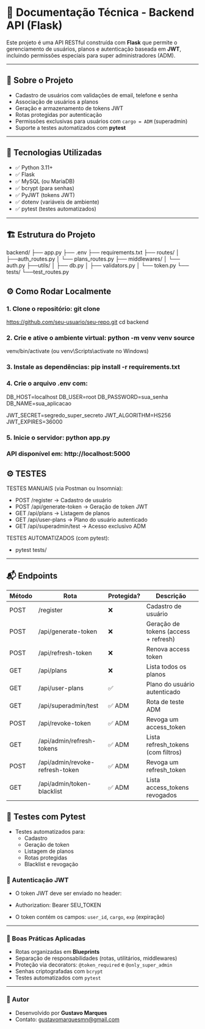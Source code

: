 # 📘 Documentação Técnica - Backend API (Flask)

Este projeto é uma API RESTful construída com **Flask** que permite o gerenciamento de usuários, planos e autenticação baseada em **JWT**, incluindo permissões especiais para super administradores (ADM).

---

## 🔰 Sobre o Projeto

- Cadastro de usuários com validações de email, telefone e senha
- Associação de usuários a planos
- Geração e armazenamento de tokens JWT
- Rotas protegidas por autenticação
- Permissões exclusivas para usuários com `cargo = ADM` (superadmin)
- Suporte a testes automatizados com **pytest**

---

## 🚀 Tecnologias Utilizadas

- ✅ Python 3.11+
- ✅ Flask
- ✅ MySQL (ou MariaDB)
- ✅ bcrypt (para senhas)
- ✅ PyJWT (tokens JWT)
- ✅ dotenv (variáveis de ambiente)
- ✅ pytest (testes automatizados)

---

## 🏗️ Estrutura do Projeto

backend/ 
    ├── app.py 
    ├── .env 
    ├── requirements.txt 
    ├── routes/ 
    │   ├──auth_routes.py 
    │   └── plans_routes.py 
    ├── middlewares/ 
    │   └── auth.py 
    ├──utils/ 
    │   ├── db.py 
    │   ├── validators.py 
    │   └── token.py 
    └── tests/ 
        └──test_routes.py

## ⚙️ Como Rodar Localmente

### 1. Clone o repositório: git clone
https://github.com/seu-usuario/seu-repo.git cd backend

### 2. Crie e ative o ambiente virtual: python -m venv venv source
venv/bin/activate (ou venv\\Scripts\\activate no Windows)

### 3. Instale as dependências: pip install -r requirements.txt

### 4. Crie o arquivo .env com:

DB_HOST=localhost 
DB_USER=root 
DB_PASSWORD=sua_senha
DB_NAME=sua_aplicacao 

JWT_SECRET=segredo_super_secreto
JWT_ALGORITHM=HS256 
JWT_EXPIRES=36000

### 5. Inicie o servidor: python app.py

### API disponível em: http://localhost:5000

## ⚙️ TESTES

TESTES MANUAIS (via Postman ou Insomnia): 

- POST /register → Cadastro de usuário 
- POST /api/generate-token → Geração de token JWT 
- GET  /api/plans → Listagem de planos 
- GET /api/user-plans → Plano do usuário autenticado 
- GET /api/superadmin/test → Acesso exclusivo ADM

TESTES AUTOMATIZADOS (com pytest):

- pytest tests/

---

## 📬 Endpoints

| Método | Rota                            | Protegida? | Descrição |
|--------|---------------------------------|------------|-----------|
| POST   | /register                       | ❌         | Cadastro de usuário |
| POST   | /api/generate-token             | ❌         | Geração de tokens (access + refresh) |
| POST   | /api/refresh-token              | ❌         | Renova access token |
| GET    | /api/plans                      | ❌         | Lista todos os planos |
| GET    | /api/user-plans                 | ✅         | Plano do usuário autenticado |
| GET    | /api/superadmin/test            | ✅ ADM     | Rota de teste ADM |
| POST   | /api/revoke-token               | ✅ ADM     | Revoga um access_token |
| GET    | /api/admin/refresh-tokens       | ✅ ADM     | Lista refresh_tokens (com filtros) |
| POST   | /api/admin/revoke-refresh-token | ✅ ADM     | Revoga um refresh_token |
| GET    | /api/admin/token-blacklist      | ✅ ADM     | Lista access_tokens revogados |


## 🧪 Testes com Pytest

- Testes automatizados para:
  - Cadastro
  - Geração de token
  - Listagem de planos
  - Rotas protegidas
  - Blacklist e revogação


### 🔐 Autenticação JWT

- O token JWT deve ser enviado no header:
- Authorization: Bearer SEU_TOKEN

- O token contém os campos: `user_id`, `cargo`, `exp` (expiração)

---

### 🧠 Boas Práticas Aplicadas

- Rotas organizadas em **Blueprints**
- Separação de responsabilidades (rotas, utilitários, middlewares)
- Proteção via decorators: `@token_required` e `@only_super_admin`
- Senhas criptografadas com `bcrypt`
- Testes automatizados com `pytest`

---

### 👤 Autor

- Desenvolvido por **Gustavo Marques**
- Contato: [gustavomarquesmn@gmail.com](mailto:gustavomarquesmn@gmail.com)
